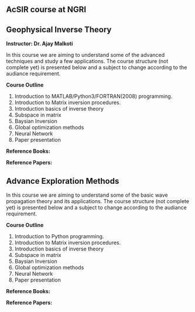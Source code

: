 ## AcSIR course at NGRI

## Geophysical Inverse Theory  
**Instructor: Dr. Ajay Malkoti**


In this course we are aiming to understand some of the advanced techniques and study a few applications.
The course structure (not complete yet) is presented below and a subject to change according to the audiance requirement.

**Course Outline**
1. Introduction to MATLAB/Python3/FORTRAN(2008) programming. 
2. Introduction to Matrix inversion procedures. 
3. Introduction basics of inverse theory
4. Subspace in matrix
5. Baysian Inversion
6. Global optimization methods
7. Neural Network
8. Paper presentation 


**Reference Books:**



**Reference Papers:**





## Advance Exploration Methods  
In this course we are aiming to understand some of the basic wave propagation theory and its applications.
The course structure (not complete yet) is presented below and a subject to change according to the audiance requirement.

**Course Outline**
1. Introduction to Python programming. 
2. Introduction to Matrix inversion procedures. 
3. Introduction basics of inverse theory
4. Subspace in matrix
5. Baysian Inversion
6. Global optimization methods
7. Neural Network
8. Paper presentation 





**Reference Books:**

**Reference Papers:**





